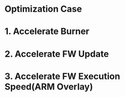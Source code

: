 # Optimization Case
# 1. Accelerate Burner
# 2. Accelerate FW Update
# 3. Accelerate FW Execution Speed(ARM Overlay)